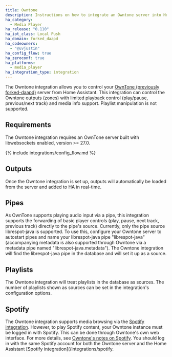 ```yaml
---
title: Owntone
description: Instructions on how to integrate an Owntone server into Home Assistant.
ha_category:
  - Media Player
ha_release: "0.110"
ha_iot_class: Local Push
ha_domain: forked_daapd
ha_codeowners:
  - "@uvjustin"
ha_config_flow: true
ha_zeroconf: true
ha_platforms:
  - media_player
ha_integration_type: integration
---
```


The Owntone integration allows you to control your [OwnTone (previously forked-daapd)](https://github.com/owntone/owntone-server) server from Home Assistant. This integration can control the Owntone outputs (zones) with limited playback control (play/pause, previous/next track) and media info support. Playlist manipulation is not supported.

## Requirements

The Owntone integration requires an OwnTone server built with libwebsockets enabled, version >= 27.0.

{% include integrations/config_flow.md %}

## Outputs

Once the Owntone integration is set up, outputs will automatically be loaded from the server and added to HA in real-time.

## Pipes

As OwnTone supports playing audio input via a pipe, this integration supports the forwarding of basic player controls (play, pause, next track, previous track) directly to the pipe's source. Currently, only the pipe source librespot-java is supported. To use this, configure your Owntone server to autostart pipes and name your librespot-java pipe "librespot-java" (accompanying metadata is also supported through Owntone via a metadata pipe named "librespot-java.metadata"). The Owntone integration will find the librespot-java pipe in the database and will set it up as a source.

## Playlists

The Owntone integration will treat playlists in the database as sources. The number of playlists shown as sources can be set in the integration's configuration options.

## Spotify

The Owntone integration supports media browsing via the [Spotify integration](/integrations/spotify). However, to play Spotify content, your Owntone instance must be logged in with Spotify. This can be done through Owntone's own web interface. For more details, see [Owntone's notes on Spotify](https://owntone.github.io/owntone-server/integrations/spotify/#spotify). You should log in with the same Spotify account for both the Owntone server and the Home Assistant [Spotify integration](/integrations/spotify.
